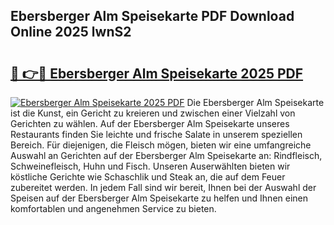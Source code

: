 ## Ebersberger Alm Speisekarte PDF Download Online 2025 lwnS2

# <h2><a href="http://gc8k3at.nevu.top/?p=Ebersberger+Alm+Speisekarte">🔗 👉🔴 Ebersberger Alm Speisekarte 2025 PDF</a></h2>

[![Ebersberger Alm Speisekarte 2025 PDF](https://i.imgur.com/dBaPXMq.png)](http://gc8k3at.nevu.top/?p=Ebersberger+Alm+Speisekarte)
Die Ebersberger Alm Speisekarte ist die Kunst, ein Gericht zu kreieren und zwischen einer Vielzahl von Gerichten zu wählen. Auf der Ebersberger Alm Speisekarte unseres Restaurants finden Sie leichte und frische Salate in unserem speziellen Bereich. Für diejenigen, die Fleisch mögen, bieten wir eine umfangreiche Auswahl an Gerichten auf der Ebersberger Alm Speisekarte an: Rindfleisch, Schweinefleisch, Huhn und Fisch. Unseren Auserwählten bieten wir köstliche Gerichte wie Schaschlik und Steak an, die auf dem Feuer zubereitet werden. In jedem Fall sind wir bereit, Ihnen bei der Auswahl der Speisen auf der Ebersberger Alm Speisekarte zu helfen und Ihnen einen komfortablen und angenehmen Service zu bieten.
